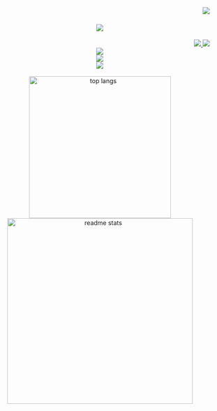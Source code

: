 <img align="right" src="https://visitor-badge.laobi.icu/badge?page_id=alec-aoki.alec-aoki" />

<h1 align="center">
    <img src="https://readme-typing-svg.herokuapp.com/?font=Righteous&size=35&center=true&vCenter=true&width=500&height=70&duration=4000&lines=Hi+There!+👋;+I'm+Alec!;" />
</h1>
 
<div align="right"> 
  <a href="mailto:alplat.kohi@gmail.com">
    <img src="https://img.shields.io/badge/Gmail-333333?style=for-the-badge&logo=gmail&logoColor=red" />
  </a>
  <a href="https://linkedin.com/in/alec-campos-aoki" target="_blank">
    <img src="https://img.shields.io/badge/LinkedIn-0077B5?style=for-the-badge&logo=linkedin&logoColor=white" target="_blank" />
  </a>
</div>

<div align="center">
    <img src="https://skillicons.dev/icons?i=c,cpp,java,python" />
    <br>
    <img src="https://skillicons.dev/icons?i=html,css,javascript,react" />
    <br>
    <img src="https://skillicons.dev/icons?i=latex" />
</div>

<br/>

<div align=center>
    <img width=325 src="https://github-readme-stats.vercel.app/api/top-langs/?username=alec-aoki&langs_count=100&layout=compact&theme=react&border_radius=10&hide=jupyter%20notebook,Makefile" alt="top langs" />
    <img width=425 src="https://github-readme-stats.vercel.app/api?username=alec-aoki&count_private=true&show_icons=true&theme=react&rank_icon=github&border_radius=10" alt="readme stats" />
</div>

